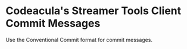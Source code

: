 # Codeacula's Streamer Tools Client Commit Messages

Use the Conventional Commit format for commit messages.
